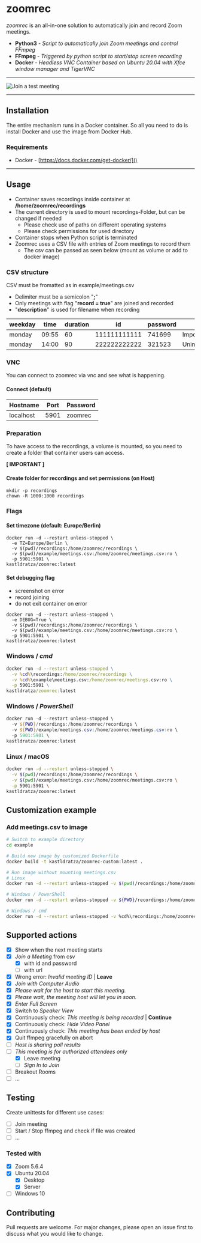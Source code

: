 # zoomrec

_zoomrec_ is an all-in-one solution to automatically join and record Zoom meetings.

- **Python3** - _Script to automatically join Zoom meetings and control FFmpeg_
- **FFmpeg** - _Triggered by python script to start/stop screen recording_
- **Docker** - _Headless VNC Container based on Ubuntu 20.04 with Xfce window manager and TigerVNC_

---

![Join a test meeting](doc/join-meeting.gif)

---

## Installation

The entire mechanism runs in a Docker container. So all you need to do is install Docker and use the image from Docker Hub.

### Requirements

- Docker - [https://docs.docker.com/get-docker/]()

---

## Usage

- Container saves recordings inside container at **/home/zoomrec/recordings**
- The current directory is used to mount recordings-Folder, but can be changed if needed
  - Please check use of paths on different operating systems
  - Please check permissions for used directory
- Container stops when Python script is terminated
- Zoomrec uses a CSV file with entries of Zoom meetings to record them
  - The csv can be passed as seen below (mount as volume or add to docker image)

### CSV structure
CSV must be fromatted as in example/meetings.csv
  - Delimiter must be a semicolon "**;**"
  - Only meetings with flag "**record = true**" are joined and recorded
  - "**description**" is used for filename when recording

weekday | time | duration | id | password | description | record
-------- | -------- | -------- | -------- | -------- | -------- | --------
monday | 09:55 | 60 | 111111111111 | 741699 | Important_Meeting | true
monday | 14:00 | 90 | 222222222222 | 321523 | Unimportant_Meeting | false

### VNC
You can connect to zoomrec via vnc and see what is happening.
#### Connect (default)
Hostname | Port | Password
-------- | -------- | --------
localhost   | 5901   | zoomrec

### Preparation
To have access to the recordings, a volume is mounted, so you need to create a folder that container users can access.

**[ IMPORTANT ]**
#### Create folder for recordings and set permissions (on Host)
```
mkdir -p recordings
chown -R 1000:1000 recordings
```

### Flags
#### Set timezone (default: Europe/Berlin)
```
docker run -d --restart unless-stopped \
  -e TZ=Europe/Berlin \
  -v $(pwd)/recordings:/home/zoomrec/recordings \
  -v $(pwd)/example/meetings.csv:/home/zoomrec/meetings.csv:ro \
  -p 5901:5901 \
kastldratza/zoomrec:latest
```
#### Set debugging flag
   - screenshot on error
   - record joining
   - do not exit container on error
```
docker run -d --restart unless-stopped \
  -e DEBUG=True \
  -v $(pwd)/recordings:/home/zoomrec/recordings \
  -v $(pwd)/example/meetings.csv:/home/zoomrec/meetings.csv:ro \
  -p 5901:5901 \
kastldratza/zoomrec:latest
```


### Windows / _cmd_

```cmd
docker run -d --restart unless-stopped \
  -v %cd%\recordings:/home/zoomrec/recordings \
  -v %cd%\example\meetings.csv:/home/zoomrec/meetings.csv:ro \
  -p 5901:5901 \
kastldratza/zoomrec:latest
```

### Windows / _PowerShell_

```powershell
docker run -d --restart unless-stopped \
  -v ${PWD}/recordings:/home/zoomrec/recordings \
  -v ${PWD}/example/meetings.csv:/home/zoomrec/meetings.csv:ro \
  -p 5901:5901 \
kastldratza/zoomrec:latest
```

### Linux / macOS

```bash
docker run -d --restart unless-stopped \
  -v $(pwd)/recordings:/home/zoomrec/recordings \
  -v $(pwd)/example/meetings.csv:/home/zoomrec/meetings.csv:ro \
  -p 5901:5901 \
kastldratza/zoomrec:latest
```

## Customization example

### Add meetings.csv to image

```bash
# Switch to example directory
cd example

# Build new image by customized Dockerfile
docker build -t kastldratza/zoomrec-custom:latest .

# Run image without mounting meetings.csv
# Linux
docker run -d --restart unless-stopped -v $(pwd)/recordings:/home/zoomrec/recordings -p 5901:5901 kastldratza/zoomrec-custom:latest

# Windows / PowerShell
docker run -d --restart unless-stopped -v ${PWD}/recordings:/home/zoomrec/recordings -p 5901:5901 kastldratza/zoomrec-custom:latest

# Windows / cmd
docker run -d --restart unless-stopped -v %cd%\recordings:/home/zoomrec/recordings -p 5901:5901 kastldratza/zoomrec-custom:latest
```

## Supported actions

- [x] Show when the next meeting starts
- [x] _Join a Meeting_ from csv
  - [x] with id and password
  - [ ] with url
- [x] Wrong error: _Invalid meeting ID_ | **Leave**
- [x] _Join with Computer Audio_
- [x] _Please wait for the host to start this meeting._
- [x] _Please wait, the meeting host will let you in soon._
- [x] _Enter Full Screen_
- [x] Switch to _Speaker View_
- [x] Continuously check: _This meeting is being recorded_ | **Continue**
- [x] Continuously check: _Hide Video Panel_
- [x] Continuously check: _This meeting has been ended by host_
- [x] Quit ffmpeg gracefully on abort
- [ ] _Host is sharing poll results_
- [ ] _This meeting is for authorized attendees only_
  - [x] Leave meeting
  - [ ] _Sign In to Join_
- [ ] Breakout Rooms
- [ ] ...

## Testing

Create unittests for different use cases:
- [ ] Join meeting
- [ ] Start / Stop ffmpeg and check if file was created
- [ ] ...

### Tested with
- [x] Zoom 5.6.4
- [x] Ubuntu 20.04
  - [x] Desktop
  - [x] Server
- [ ] Windows 10

## Contributing
Pull requests are welcome. For major changes, please open an issue first to discuss what you would like to change.
